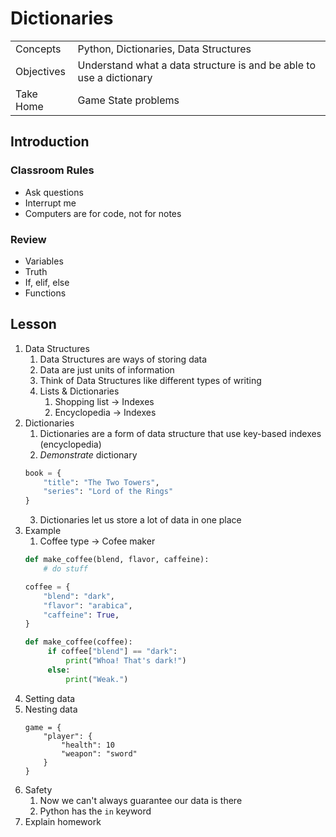 # Dictionaries

| | |
| --- | ---
| Concepts | Python, Dictionaries, Data Structures
| Objectives | Understand what a data structure is and be able to use a dictionary
| Take Home | Game State problems

## Introduction

### Classroom Rules
- Ask questions
- Interrupt me
- Computers are for code, not for notes

### Review
- Variables
- Truth
- If, elif, else
- Functions

## Lesson

1. Data Structures
    1. Data Structures are ways of storing data
    2. Data are just units of information
    3. Think of Data Structures like different types of writing
    4. Lists & Dictionaries
        1. Shopping list -> Indexes
        2. Encyclopedia -> Indexes
2. Dictionaries
    1. Dictionaries are a form of data structure that use key-based indexes (encyclopedia)
    2. _Demonstrate_ dictionary
    ```python
    book = {
        "title": "The Two Towers",
        "series": "Lord of the Rings"        
    }
    ```
    3. Dictionaries let us store a lot of data in one place
3. Example
    1. Coffee type -> Cofee maker
    ```python
    def make_coffee(blend, flavor, caffeine):
        # do stuff
    ```
    ```python
    coffee = {
        "blend": "dark",
        "flavor": "arabica",
        "caffeine": True,
    }
    ```
   ```python
   def make_coffee(coffee):
        if coffee["blend"] == "dark":
            print("Whoa! That's dark!")
        else:
            print("Weak.")
   ```
4. Setting data
5. Nesting data
    ```
    game = {
        "player": {
            "health": 10
            "weapon": "sword"
        }
    }
    ```
6. Safety
    1. Now we can't always guarantee our data is there
    2. Python has the `in` keyword
7. Explain homework

